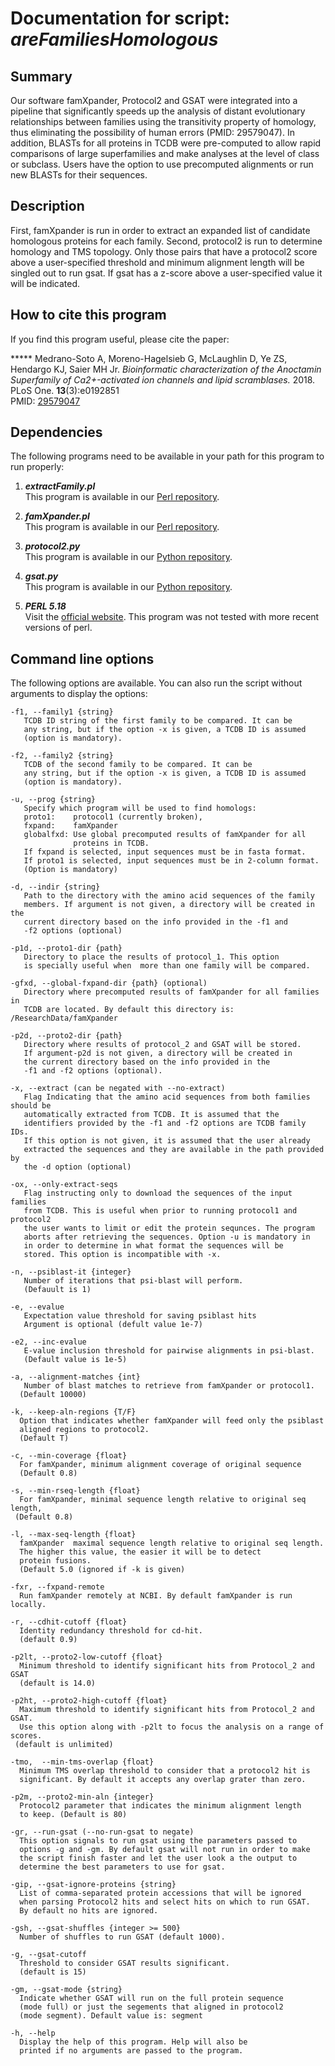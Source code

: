 # Documentation for script: _areFamiliesHomologous_

## Summary
Our software famXpander, Protocol2 and GSAT were integrated into a pipeline 
that significantly speeds up the analysis of distant evolutionary relationships between 
families using the transitivity property of homology, thus eliminating the possibility 
of human errors (PMID: 29579047). In addition, BLASTs for all proteins in TCDB were 
pre-computed to allow rapid comparisons of large superfamilies and make analyses at the 
level of class or subclass. Users have the option to use precomputed alignments or run 
new BLASTs for their sequences.

## Description
First, famXpander is run in order to extract an expanded list of candidate homologous 
proteins for each family. Second, protocol2 is run to determine homology and TMS 
topology. Only those pairs that have a protocol2 score above a user-specified 
threshold and minimum alignment length will be singled out to run gsat. If gsat has 
a z-score above a user-specified value it will be indicated.

## How to cite this program
If you find this program useful, please cite the paper:  

***** Medrano-Soto A, Moreno-Hagelsieb G, McLaughlin D, Ye ZS, Hendargo KJ, Saier MH Jr. _Bioinformatic characterization of the Anoctamin Superfamily of Ca2+-activated ion channels and lipid scramblases._ 2018. PLoS One. **13**(3):e0192851  
PMID: [29579047](https://www.ncbi.nlm.nih.gov/pubmed/?term=29579047)


## Dependencies
The following programs need to be available in your path for this 
program to run properly:

1. **_extractFamily.pl_**  
This program is available in our [Perl repository](https://github.com/SaierLaboratory/TCDBtools). 

2. **_famXpander.pl_**  
This program is available in our [Perl repository](https://github.com/SaierLaboratory/TCDBtools). 

3. **_protocol2.py_**  
This program is available in our [Python repository](https://github.com/SaierLaboratory/BioVx).

4. **_gsat.py_**  
This program is available in our [Python repository](https://github.com/SaierLaboratory/BioVx).

5. **_PERL 5.18_**  
Visit the [official website](https://www.perl.org/). This program 
was not tested with more recent versions of perl.

## Command line options
The following options are available. You can also run the 
script without arguments to display the options:


    -f1, --family1 {string}
       TCDB ID string of the first family to be compared. It can be
       any string, but if the option -x is given, a TCDB ID is assumed
       (option is mandatory).

    -f2, --family2 {string}
       TCDB of the second family to be compared. It can be
       any string, but if the option -x is given, a TCDB ID is assumed
       (option is mandatory).

    -u, --prog {string}
       Specify which program will be used to find homologs:
       proto1:    protocol1 (currently broken),
       fxpand:    famXpander
       globalfxd: Use global precomputed results of famXpander for all
                  proteins in TCDB.
       If fxpand is selected, input sequences must be in fasta format. 
       If proto1 is selected, input sequences must be in 2-column format.
       (Option is mandatory)

    -d, --indir {string}
       Path to the directory with the amino acid sequences of the family
       members. If argument is not given, a directory will be created in the
       current directory based on the info provided in the -f1 and
       -f2 options (optional)

    -p1d, --proto1-dir {path}
       Directory to place the results of protocol_1. This option
       is specially useful when  more than one family will be compared.

    -gfxd, --global-fxpand-dir {path} (optional)
       Directory where precomputed results of famXpander for all families in
       TCDB are located. By default this directory is: /ResearchData/famXpander

    -p2d, --proto2-dir {path}
       Directory where results of protocol_2 and GSAT will be stored.
       If argument-p2d is not given, a directory will be created in
       the current directory based on the info provided in the
       -f1 and -f2 options (optional).

    -x, --extract (can be negated with --no-extract)
       Flag Indicating that the amino acid sequences from both families should be
       automatically extracted from TCDB. It is assumed that the
       identifiers provided by the -f1 and -f2 options are TCDB family IDs.
       If this option is not given, it is assumed that the user already
       extracted the sequences and they are available in the path provided by
       the -d option (optional)

    -ox, --only-extract-seqs
       Flag instructing only to download the sequences of the input families
       from TCDB. This is useful when prior to running protocol1 and protocol2
       the user wants to limit or edit the protein sequnces. The program
       aborts after retrieving the sequences. Option -u is mandatory in
       in order to determine in what format the sequences will be
       stored. This option is incompatible with -x.

    -n, --psiblast-it {integer}
       Number of iterations that psi-blast will perform.
       (Defauult is 1)

    -e, --evalue
       Expectation value threshold for saving psiblast hits
       Argument is optional (defult value 1e-7)

    -e2, --inc-evalue
       E-value inclusion threshold for pairwise alignments in psi-blast.
       (Default value is 1e-5)

    -a, --alignment-matches {int}
       Number of blast matches to retrieve from famXpander or protocol1.
      (Default 10000)

    -k, --keep-aln-regions {T/F}
      Option that indicates whether famXpander will feed only the psiblast
      aligned regions to protocol2. 
      (Default T)

    -c, --min-coverage {float}
      For famXpander, minimum alignment coverage of original sequence
      (Default 0.8)

    -s, --min-rseq-length {float}
      For famXpander, minimal sequence length relative to original seq length,
     (Default 0.8)

    -l, --max-seq-length {float}
      famXpander  maximal sequence length relative to original seq length.
      The higher this value, the easier it will be to detect
      protein fusions.
      (Default 5.0 (ignored if -k is given)

    -fxr, --fxpand-remote
      Run famXpander remotely at NCBI. By default famXpander is run locally.

    -r, --cdhit-cutoff {float}
      Identity redundancy threshold for cd-hit.
      (default 0.9)

    -p2lt, --proto2-low-cutoff {float}
      Minimum threshold to identify significant hits from Protocol_2 and GSAT
      (default is 14.0)

    -p2ht, --proto2-high-cutoff {float}
      Maximum threshold to identify significant hits from Protocol_2 and GSAT.
      Use this option along with -p2lt to focus the analysis on a range of scores.
     (default is unlimited)

    -tmo,  --min-tms-overlap {float}
      Minimum TMS overlap threshold to consider that a protocol2 hit is
      significant. By default it accepts any overlap grater than zero.

    -p2m, --proto2-min-aln {integer}
      Protocol2 parameter that indicates the minimum alignment length
      to keep. (Default is 80)

    -gr, --run-gsat (--no-run-gsat to negate)
      This option signals to run gsat using the parameters passed to
      options -g and -gm. By default gsat will not run in order to make
      the script finish faster and let the user look a the output to
      determine the best parameters to use for gsat.

    -gip, --gsat-ignore-proteins {string}
      List of comma-separated protein accessions that will be ignored
      when parsing Protocol2 hits and select hits on which to run GSAT.
      By default no hits are ignored.

    -gsh, --gsat-shuffles {integer >= 500}
      Number of shuffles to run GSAT (default 1000).

    -g, --gsat-cutoff
      Threshold to consider GSAT results significant.
      (default is 15)

    -gm, --gsat-mode {string}
      Indicate whether GSAT will run on the full protein sequence
      (mode full) or just the segements that aligned in protocol2
      (mode segment). Default value is: segment

    -h, --help
      Display the help of this program. Help will also be
      printed if no arguments are passed to the program.
